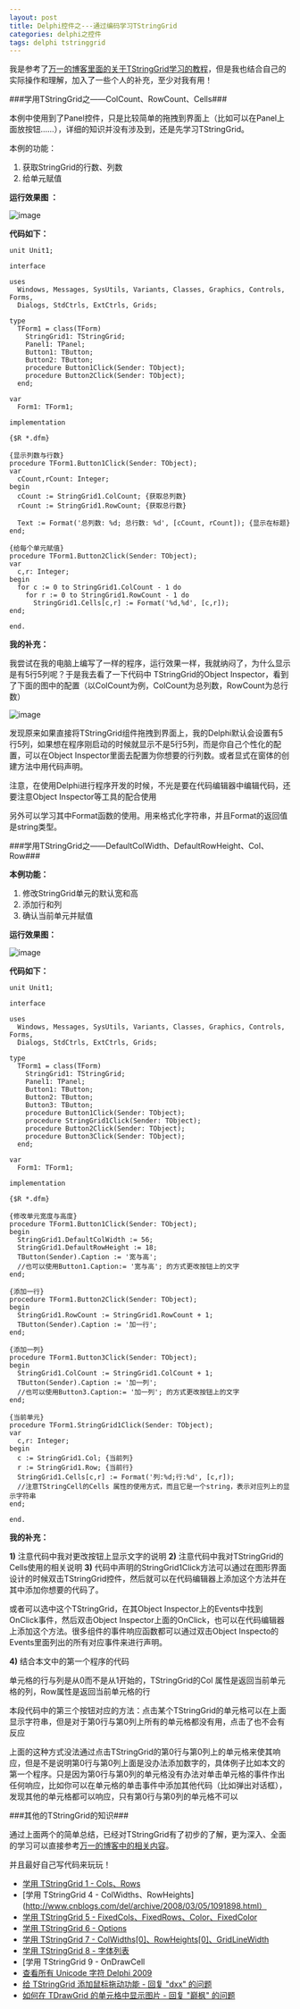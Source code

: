 ```yaml
---
layout: post
title: Delphi控件之---通过编码学习TStringGrid
categories: delphi之控件
tags: delphi tstringgrid
---
```



我是参考了[万一的博客里面的关于TStringGrid学习的教程](http://www.cnblogs.com/del/category/127352.html)，但是我也结合自己的实际操作和理解，加入了一些个人的补充，至少对我有用！

 
###学用TStringGrid之——ColCount、RowCount、Cells###

本例中使用到了Panel控件，只是比较简单的拖拽到界面上（比如可以在Panel上面放按钮……），详细的知识并没有涉及到，还是先学习TStringGrid。

本例的功能：

1. 获取StringGrid的行数、列数
2. 给单元赋值

**运行效果图 ：**

![image](../image/2015-08-07/tstringgrid-1.gif)

**代码如下：**

    unit Unit1;
    
    interface
    
    uses
      Windows, Messages, SysUtils, Variants, Classes, Graphics, Controls, Forms,
      Dialogs, StdCtrls, ExtCtrls, Grids;
    
    type
      TForm1 = class(TForm)
        StringGrid1: TStringGrid;
        Panel1: TPanel;
        Button1: TButton;
        Button2: TButton;
        procedure Button1Click(Sender: TObject);
        procedure Button2Click(Sender: TObject);
      end;
    
    var
      Form1: TForm1;
    
    implementation
    
    {$R *.dfm}
    
    {显示列数与行数}
    procedure TForm1.Button1Click(Sender: TObject);
    var
      cCount,rCount: Integer;
    begin
      cCount := StringGrid1.ColCount; {获取总列数}
      rCount := StringGrid1.RowCount; {获取总行数}
    
      Text := Format('总列数: %d; 总行数: %d', [cCount, rCount]); {显示在标题}
    end;
    
    {给每个单元赋值}
    procedure TForm1.Button2Click(Sender: TObject);
    var
      c,r: Integer;
    begin
      for c := 0 to StringGrid1.ColCount - 1 do
        for r := 0 to StringGrid1.RowCount - 1 do
          StringGrid1.Cells[c,r] := Format('%d,%d', [c,r]);
    end;
    
    end.

**我的补充：**

我尝试在我的电脑上编写了一样的程序，运行效果一样，我就纳闷了，为什么显示是有5行5列呢？于是我去看了一下代码中 TStringGrid的Object Inspector，看到了下面的图中的配置（以ColCount为例，ColCount为总列数，RowCount为总行数）

![image](../image/2015-08-07/tstringgrid-2.png)

发现原来如果直接将TStringGrid组件拖拽到界面上，我的Delphi默认会设置有5行5列，如果想在程序刚启动的时候就显示不是5行5列，而是你自己个性化的配置，可以在Object Inspector里面去配置为你想要的行列数。或者显式在窗体的创建方法中用代码声明。

注意，在使用Delphi进行程序开发的时候，不光是要在代码编辑器中编辑代码，还要注意Object Inspector等工具的配合使用

另外可以学习其中Format函数的使用。用来格式化字符串，并且Format的返回值是string类型。

 
###学用TStringGrid之——DefaultColWidth、DefaultRowHeight、Col、Row###

**本例功能：**

1. 修改StringGrid单元的默认宽和高
2. 添加行和列
3. 确认当前单元并赋值

**运行效果图：**

![image](../image/2015-08-07/tstringgrid-3.gif)

**代码如下：**

    unit Unit1;
    
    interface
    
    uses
      Windows, Messages, SysUtils, Variants, Classes, Graphics, Controls, Forms,
      Dialogs, StdCtrls, ExtCtrls, Grids;
    
    type
      TForm1 = class(TForm)
        StringGrid1: TStringGrid;
        Panel1: TPanel;
        Button1: TButton;
        Button2: TButton;
        Button3: TButton;
        procedure Button1Click(Sender: TObject);
        procedure StringGrid1Click(Sender: TObject);
        procedure Button2Click(Sender: TObject);
        procedure Button3Click(Sender: TObject);
      end;
    
    var
      Form1: TForm1;
    
    implementation
    
    {$R *.dfm}
    
    {修改单元宽度与高度}
    procedure TForm1.Button1Click(Sender: TObject);
    begin
      StringGrid1.DefaultColWidth := 56;
      StringGrid1.DefaultRowHeight := 18;
      TButton(Sender).Caption := '宽与高';
      //也可以使用Button1.Caption:= '宽与高'; 的方式更改按钮上的文字
    end;
    
    {添加一行}
    procedure TForm1.Button2Click(Sender: TObject);
    begin
      StringGrid1.RowCount := StringGrid1.RowCount + 1;
      TButton(Sender).Caption := '加一行';
    end;
    
    {添加一列}
    procedure TForm1.Button3Click(Sender: TObject);
    begin
      StringGrid1.ColCount := StringGrid1.ColCount + 1;
      TButton(Sender).Caption := '加一列';
      //也可以使用Button3.Caption:= '加一列'; 的方式更改按钮上的文字
    end;
    
    {当前单元}
    procedure TForm1.StringGrid1Click(Sender: TObject);
    var
      c,r: Integer;
    begin
      c := StringGrid1.Col; {当前列}
      r := StringGrid1.Row; {当前行}
      StringGrid1.Cells[c,r] := Format('列:%d;行:%d', [c,r]);
      //注意TStringCell的Cells 属性的使用方式，而且它是一个string，表示对应列上的显示字符串
    end;
    
    end.


**我的补充：**

**1)** 注意代码中我对更改按钮上显示文字的说明
**2)** 注意代码中我对TStringGrid的Cells使用的相关说明
**3)** 代码中声明的StringGrid1Click方法可以通过在图形界面设计的时候双击TStringGrid控件，然后就可以在代码编辑器上添加这个方法并在其中添加你想要的代码了。

或者可以选中这个TStringGrid，在其Object Inspector上的Events中找到OnClick事件，然后双击Object Inspector上面的OnClick，也可以在代码编辑器上添加这个方法。很多组件的事件响应函数都可以通过双击Object Inspecto的Events里面列出的所有对应事件来进行声明。

**4)** 结合本文中的第一个程序的代码

单元格的行与列是从0而不是从1开始的，TStringGrid的Col 属性是返回当前单元格的列，Row属性是返回当前单元格的行

本段代码中的第三个按钮对应的方法：点击某个TStringGrid的单元格可以在上面显示字符串，但是对于第0行与第0列上所有的单元格都没有用，点击了也不会有反应

上面的这种方式没法通过点击TStringGrid的第0行与第0列上的单元格来使其响应，但是不是说明第0行与第0列上面是没办法添加数字的，具体例子比如本文的第一个程序。只是因为第0行与第0列的单元格没有办法对单击单元格的事件作出任何响应，比如你可以在单元格的单击事件中添加其他代码（比如弹出对话框），发现其他的单元格都可以响应，只有第0行与第0列的单元格不可以

 
###其他的TStringGrid的知识###

通过上面两个的简单总结，已经对TStringGrid有了初步的了解，更为深入、全面的学习可以直接参考[万一的博客中的相关内容](http://www.cnblogs.com/del/category/127352.html)。

并且最好自己写代码来玩玩！

* [学用 TStringGrid 1 - Cols、Rows](http://www.cnblogs.com/del/archive/2008/03/05/1091588.html)
* [学用 TStringGrid 4 - ColWidths、RowHeights](http://www.cnblogs.com/del/archive/2008/03/05/1091898.html）
* [学用 TStringGrid 5 - FixedCols、FixedRows、Color、FixedColor](http://www.cnblogs.com/del/archive/2008/03/05/1092123.html)
* [学用 TStringGrid 6 - Options](http://www.cnblogs.com/del/archive/2008/03/06/1093311.html)
* [学用 TStringGrid 7 - ColWidths[0]、RowHeights[0]、GridLineWidth](http://www.cnblogs.com/del/archive/2008/03/06/1094130.html)
* [学用 TStringGrid 8 - 字体列表](http://www.cnblogs.com/del/archive/2008/03/06/1094161.html)
* [学用 TStringGrid 9 - OnDrawCell
* [查看所有 Unicode 字符 Delphi 2009](http://www.cnblogs.com/del/archive/2008/08/13/1266470.html)
* [给 TStringGrid 添加鼠标拖动功能 - 回复 "dxx" 的问题](http://www.cnblogs.com/del/archive/2008/12/11/1353193.html)
* [如何在 TDrawGrid 的单元格中显示图片 - 回复 "巅枫" 的问题](http://www.cnblogs.com/del/archive/2011/02/09/1950102.html)